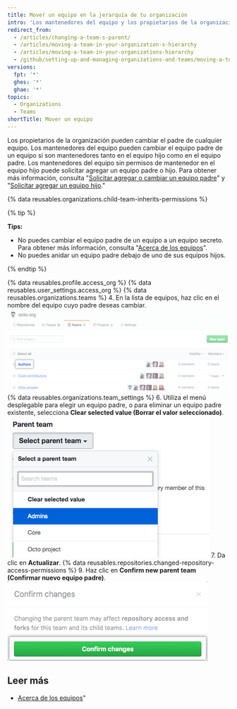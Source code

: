 ```yaml
---
title: Mover un equipo en la jerarquía de tu organización
intro: 'Los mantenedores del equipo y los propietarios de la organización pueden anidar un equipo bajo un equipo padre, o cambiar o eliminar un equipo padre de un equipo anidado.'
redirect_from:
  - /articles/changing-a-team-s-parent/
  - /articles/moving-a-team-in-your-organization-s-hierarchy
  - /articles/moving-a-team-in-your-organizations-hierarchy
  - /github/setting-up-and-managing-organizations-and-teams/moving-a-team-in-your-organizations-hierarchy
versions:
  fpt: '*'
  ghes: '*'
  ghae: '*'
topics:
  - Organizations
  - Teams
shortTitle: Mover un equipo
---
```


Los propietarios de la organización pueden cambiar el padre de cualquier equipo. Los mantenedores del equipo pueden cambiar el equipo padre de un equipo si son mantenedores tanto en el equipo hijo como en el equipo padre. Los mantenedores del equipo sin permisos de mantenedor en el equipo hijo puede solicitar agregar un equipo padre o hijo. Para obtener más información, consulta "[Solicitar agregar o cambiar un equipo padre](/articles/requesting-to-add-or-change-a-parent-team)" y "[Solicitar agregar un equipo hijo](/articles/requesting-to-add-a-child-team)."

{% data reusables.organizations.child-team-inherits-permissions %}

{% tip %}

**Tips:**
- No puedes cambiar el equipo padre de un equipo a un equipo secreto. Para obtener más información, consulta "[Acerca de los equipos](/articles/about-teams)".
- No puedes anidar un equipo padre debajo de uno de sus equipos hijos.

{% endtip %}

{% data reusables.profile.access_org %}
{% data reusables.user_settings.access_org %}
{% data reusables.organizations.teams %}
4. En la lista de equipos, haz clic en el nombre del equipo cuyo padre deseas cambiar. ![Lista de los equipos de la organización](/assets/images/help/teams/click-team-name.png)
{% data reusables.organizations.team_settings %}
6. Utiliza el menú desplegable para elegir un equipo padre, o para eliminar un equipo padre existente, selecciona **Clear selected value (Borrar el valor seleccionado)**. ![Menú desplegable que enumera los equipos de la organización](/assets/images/help/teams/choose-parent-team.png)
7. Da clic en **Actualizar**.
{% data reusables.repositories.changed-repository-access-permissions %}
9. Haz clic en **Confirm new parent team (Confirmar nuevo equipo padre)**. ![Casilla modal para información acerca de los cambios en los permisos de acceso del repositorio](/assets/images/help/teams/confirm-new-parent-team.png)

## Leer más

- [Acerca de los equipos](/articles/about-teams)"
